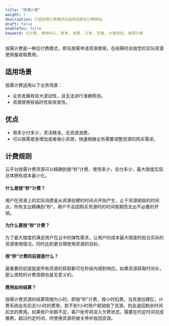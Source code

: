 ```yaml
---
title: "按需计费"
weight: 7
description: 介绍按需计费模式的适用场景及计费原则。
draft: false
enableToc: false
keyword: 云计算, 费用中心, 账单, 发票, 订单, 充值, 计费规则, 按需计费
---
```


按需计费是一种后付费模式，即先按需申请资源使用，在结算时会按您的实际资源使用量收取费用。

## 适用场景

按需计费适用以下业务场景：

- 业务发展有较大波动性，且无法进行准确预测。
- 资源使用有临时性和突发性。

## 优点

- 用多少付多少，灵活精准，无资源浪费。
- 可以按需紧急增加或者缩小资源，快速根据业务需要调整资源的购买需求。

## 计费规则

云平台按需计费资源可以精确到按“秒”计费，使用多少，支付多少，最大限度实现总体拥有成本最小化。

#### 什么是按“秒”计费？

用户在资源上的实际消费是从资源创建的时间点开始产生，止于资源销毁的时间点，所有支出精确到“秒”。用户不会因购买资源时的时间周期而支出不必要的开销。

#### 为什么要按“秒”计费？

为了最大限度的满足用户在云中的弹性需求，让用户的成本最大限度的贴合实际的资源使用情况。同时达到更合理使用资源的目标。

#### 按“秒”计费的前提是什么？

最重要的前提就是所有资源的获取都可在秒级内得到响应。如果资源获取时间长，那么很短的计费周期也是无意义的。

#### 费用如何结算？

按需计费资源的结算周期为小时。即按“秒”计费，按小时扣费。当资源创建后，计费系统会先扣去1小时的费用，若不到1小时用户就销毁了资源，则会退回剩余时间扣去的费用。如果账户余额不足，客户账号将进入欠费状态，需要在约定时间完成缴费，超过约定时间，所使用资源将被关停并收回资源。



